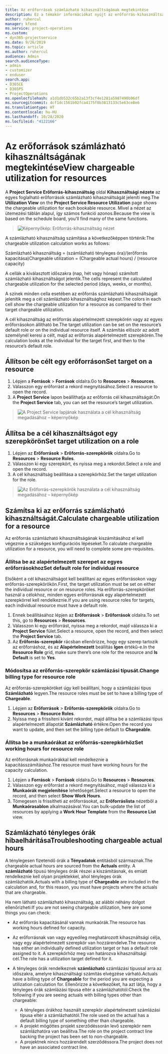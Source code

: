 ```yaml
---
title: Az erőforrások számlázható kihasználtságának megtekintése
description: Ez a témakör információkat nyújt az erőforrás-kihasználtsági nézetről.
author: ruhercul
manager: kfend
ms.service: project-operations
ms.custom:
- dyn365-projectservice
ms.date: 9/26/2019
ms.topic: article
ms.author: ruhercul
audience: Admin
search.audienceType:
- admin
- customizer
- enduser
search.app:
- D365CE
- D365PS
- ProjectOperations
ms.openlocfilehash: a1d1db532c65b2a13f3cf4e1281a5987490b96df
ms.sourcegitcommit: 4cf1dc1561b92fca4175f0b3813133c5e63ce8e6
ms.translationtype: HT
ms.contentlocale: hu-HU
ms.lasthandoff: 10/28/2020
ms.locfileid: "4122166"
---
```

# <a name="view-chargeable-utilization-for-resources"></a><span data-ttu-id="46c23-103">Az erőforrások számlázható kihasználtságának megtekintése</span><span class="sxs-lookup"><span data-stu-id="46c23-103">View chargeable utilization for resources</span></span>
 
<span data-ttu-id="46c23-104">A **Project Service Erőforrás-kihasználtság** oldal **Kihasználtsági nézete** az egyes foglalható erőforrások számlázható kihasználtságát jeleníti meg.</span><span class="sxs-lookup"><span data-stu-id="46c23-104">The **Utilization View** on the **Project Service Resource Utilization** page shows the chargeable utilization for each bookable resource.</span></span> <span data-ttu-id="46c23-105">Mivel a nézet az ütemezési táblán alapul, így számos funkció azonos.</span><span class="sxs-lookup"><span data-stu-id="46c23-105">Because the view is based on the schedule board, you’ll find many of the same functions.</span></span>

> ![Képernyőkép: Erőforrás-kihasználtság nézet](media/FAQ-utilization-1.png)
 

<span data-ttu-id="46c23-107">A számlázható kihasználtság számítása a következőképpen történik:</span><span class="sxs-lookup"><span data-stu-id="46c23-107">The chargeable utilization calculation works as follows:</span></span>

   <span data-ttu-id="46c23-108">Számlázható kihasználtság = (számlázható tényleges óra)/(erőforrás kapacitása)</span><span class="sxs-lookup"><span data-stu-id="46c23-108">Chargeable utilization = (Chargeable actual hours) / (resource capacity)</span></span>

<span data-ttu-id="46c23-109">A cellák a kiválasztott időszakra (nap, hét vagy hónap) számított számlázható kihasználtságot jelentik.</span><span class="sxs-lookup"><span data-stu-id="46c23-109">The cells represent the calculated chargeable utilization for the selected period (days, weeks, or months).</span></span>

<span data-ttu-id="46c23-110">A színek minden cella esetében az erőforrás számlázható kihasználtságát jelenítik meg a cél számlázható kihasználtsághoz képest.</span><span class="sxs-lookup"><span data-stu-id="46c23-110">The colors in each cell show the chargeable utilization for a resource as compared to their target chargeable utilization.</span></span> 

<span data-ttu-id="46c23-111">A cél kihasználtság az erőforrás alapértelmezett szerepkörén vagy az egyes erőforrásokon állítható be.</span><span class="sxs-lookup"><span data-stu-id="46c23-111">The target utilization can be set on the resource’s default role or on the individual resource itself.</span></span> <span data-ttu-id="46c23-112">A számítás először az adott személynél keresi a célt, majd az erőforrás alapértelmezett szerepkörén.</span><span class="sxs-lookup"><span data-stu-id="46c23-112">The calculation looks at the individual for the target first, and then to the resource’s default role.</span></span>

## <a name="set-target-on-a-resource"></a><span data-ttu-id="46c23-113">Állítson be célt egy erőforráson</span><span class="sxs-lookup"><span data-stu-id="46c23-113">Set target on a resource</span></span>

1. <span data-ttu-id="46c23-114">Lépjen a **Források** \> **Források** oldalra.</span><span class="sxs-lookup"><span data-stu-id="46c23-114">Go to **Resources** \> **Resources**.</span></span> 
2. <span data-ttu-id="46c23-115">Válasszon egy erőforrást a rekord megnyitásához.</span><span class="sxs-lookup"><span data-stu-id="46c23-115">Select a resource to open the record.</span></span> 
3. <span data-ttu-id="46c23-116">A **Project Service** lapon beállíthatja az erőforrás cél kihasználtságát.</span><span class="sxs-lookup"><span data-stu-id="46c23-116">On the **Project Service** tab, you can set the resource’s target utilization.</span></span>

> ![A Project Service lapjának használata a cél kihasználtság megadásához – képernyőkép](media/FAQ-utilization-2.png)
 
## <a name="set-target-utilization-on-a-role"></a><span data-ttu-id="46c23-118">Állítsa be a cél kihasználtságot egy szerepkörön</span><span class="sxs-lookup"><span data-stu-id="46c23-118">Set target utilization on a role</span></span>

1. <span data-ttu-id="46c23-119">Lépjen az **Erőforrások** \> **Erőforrás-szerepkörök** oldalra.</span><span class="sxs-lookup"><span data-stu-id="46c23-119">Go to **Resources** \> **Resource Roles**.</span></span> 
2. <span data-ttu-id="46c23-120">Válasszon ki egy szerepkört, és nyissa meg a rekordot.</span><span class="sxs-lookup"><span data-stu-id="46c23-120">Select a role and open the record.</span></span> 
3. <span data-ttu-id="46c23-121">A cél kihasználtság beállítása a szerepkörhöz.</span><span class="sxs-lookup"><span data-stu-id="46c23-121">Set the target utilization for the role.</span></span>

> ![Az Erőforrás-szerepkörök használata a cél kihasználtság megadásához – képernyőkép](media/FAQ-utilization-3.png)
 
## <a name="calculate-chargeable-utilization-for-a-resource"></a><span data-ttu-id="46c23-123">Számítsa ki az erőforrás számlázható kihasználtságát.</span><span class="sxs-lookup"><span data-stu-id="46c23-123">Calculate chargeable utilization for a resource</span></span>

<span data-ttu-id="46c23-124">Az erőforrás számlázható kihasználtságának kiszámításához el kell végeznie a szükséges konfigurációs lépéseket.</span><span class="sxs-lookup"><span data-stu-id="46c23-124">To calculate chargeable utilization for a resource, you will need to complete some pre-requisites.</span></span> 

### <a name="set-default-role-for-individual-resource"></a><span data-ttu-id="46c23-125">Állítsa be az alapértelmezett szerepet az egyes erőforrásokhoz</span><span class="sxs-lookup"><span data-stu-id="46c23-125">Set default role for individual resource</span></span>

<span data-ttu-id="46c23-126">Elsőként a cél kihasználtságot kell beállítani az egyes erőforrásokon vagy erőforrás-szerepkörökön.</span><span class="sxs-lookup"><span data-stu-id="46c23-126">First, the target utilization must be set on either the individual resource or on resource roles.</span></span> <span data-ttu-id="46c23-127">Ha erőforrás-szerepköröket használ a célokhoz, minden egyes erőforrásnak egy alapértelmezett szerepkörrel kell rendelkeznie.</span><span class="sxs-lookup"><span data-stu-id="46c23-127">If you are using resource roles for targets, each individual resource must have a default role.</span></span> 

1. <span data-ttu-id="46c23-128">Ennek beállításához lépjen az **Erőforrások** \> **Erőforrások** oldalra.</span><span class="sxs-lookup"><span data-stu-id="46c23-128">To set this, go to **Resources** \> **Resources**.</span></span> 
2. <span data-ttu-id="46c23-129">Válasszon ki egy erőforrást, nyissa meg a rekordot, majd válassza ki a **Project Service** fület.</span><span class="sxs-lookup"><span data-stu-id="46c23-129">Select a resource, open the record, and then select the **Project Service** tab.</span></span> 
3. <span data-ttu-id="46c23-130">Az **Erőforrás-szerepkör** rácsban ellenőrizze, hogy egy szerep tartozik az erőforráshoz, és az **Alapértelmezett** beállítás **Igen** értékű-e.</span><span class="sxs-lookup"><span data-stu-id="46c23-130">In the **Resource Role** grid, make sure there’s one role for the resource and **Is Default** is set to **Yes**.</span></span>
 
### <a name="change-billing-type-for-resource-role"></a><span data-ttu-id="46c23-131">Módosítsa az erőforrás-szerepkör számlázási típusát.</span><span class="sxs-lookup"><span data-stu-id="46c23-131">Change billing type for resource role</span></span>

<span data-ttu-id="46c23-132">Az erőforrás-szerepköröket úgy kell beállítani, hogy a számlázási típus **Számlázható** legyen.</span><span class="sxs-lookup"><span data-stu-id="46c23-132">The resource roles must be set to have a billing type of **Chargeable**.</span></span> 

1. <span data-ttu-id="46c23-133">Lépjen az **Erőforrások** \> **Erőforrás-szerepkörök** oldalra.</span><span class="sxs-lookup"><span data-stu-id="46c23-133">Go to **Resources** \> **Resource Roles**.</span></span> 
2. <span data-ttu-id="46c23-134">Nyissa meg a frissíteni kívánt rekordot, majd állítsa be a számlázási típus alapértelmezett állapotát **Számlázható** értékre.</span><span class="sxs-lookup"><span data-stu-id="46c23-134">Open the record you want to update, and then set the billing type default to **Chargeable**.</span></span>

### <a name="set-working-hours-for-resource-role"></a><span data-ttu-id="46c23-135">Állítsa be a munkaórákat az erőforrás-szerepkörhöz</span><span class="sxs-lookup"><span data-stu-id="46c23-135">Set working hours for resource role</span></span>
 
<span data-ttu-id="46c23-136">Az erőforrásnak munkaórákkal kell rendelkeznie a kapacitásszámításhoz.</span><span class="sxs-lookup"><span data-stu-id="46c23-136">The resource must have working hours for the capacity calculation.</span></span> 

1. <span data-ttu-id="46c23-137">Lépjen a **Források** \> **Források** oldalra.</span><span class="sxs-lookup"><span data-stu-id="46c23-137">Go to **Resources** \> **Resources**.</span></span> 
2. <span data-ttu-id="46c23-138">Válasszon egy erőforrást a rekord megnyitásához, majd válassza ki a **Munkaórák megjelenítése** lehetőséget.</span><span class="sxs-lookup"><span data-stu-id="46c23-138">Select a resource to open the record, and then select **Show Work Hours**.</span></span> 
3. <span data-ttu-id="46c23-139">Tömegesen is frissítheti az erőforrásokat, az **Erőforráslista** nézetből a **Munkaórasablon** alkalmazásával.</span><span class="sxs-lookup"><span data-stu-id="46c23-139">You can bulk-update the list of resources by applying a **Work Hour Template** from the **Resource List** view.</span></span>

## <a name="troubleshooting-chargeable-actual-hours"></a><span data-ttu-id="46c23-140">Számlázható tényleges órák hibaelhárítása</span><span class="sxs-lookup"><span data-stu-id="46c23-140">Troubleshooting chargeable actual hours</span></span>

<span data-ttu-id="46c23-141">A ténylegesen fizetendő órák a **Tényadatok** entitásból származnak.</span><span class="sxs-lookup"><span data-stu-id="46c23-141">The chargeable actual hours are sourced from the **Actuals** entity.</span></span> <span data-ttu-id="46c23-142">A **számlázható** típusú tényleges órák részei a kiszámításnak, és emiatt rendelkeznie kell olyan projektekkel, ahol tényleges órák számlázhatók.</span><span class="sxs-lookup"><span data-stu-id="46c23-142">Actuals with a billing type of **Chargeable** are included in the calculation and, for this reason, you must have projects where the actuals that are chargeable.</span></span>

<span data-ttu-id="46c23-143">Ha nem látható számlázható kihasználtság, az alábbi néhány dolgot ellenőrizheti:</span><span class="sxs-lookup"><span data-stu-id="46c23-143">If you are not seeing chargeable utilization, here are some things you can check:</span></span>

- <span data-ttu-id="46c23-144">Az erőforrás kapacitásánál vannak munkaórák.</span><span class="sxs-lookup"><span data-stu-id="46c23-144">The resource has working hours defined for capacity.</span></span>
- <span data-ttu-id="46c23-145">Az erőforrásnak van vagy egyedileg meghatározott kihasználtsági célja, vagy egy alapértelmezett szerepkör van hozzárendelve.</span><span class="sxs-lookup"><span data-stu-id="46c23-145">The resource has either an individually defined utilization target or has a default role assigned to it.</span></span> <span data-ttu-id="46c23-146">A szerepkörhöz meg van határozva kihasználtsági cél.</span><span class="sxs-lookup"><span data-stu-id="46c23-146">The role has a utilization target defined for it.</span></span>
- <span data-ttu-id="46c23-147">A tényleges órák rendelkeznek **számlázható** számlázási típussal arra az időszakra, amelyre kihasználtsági számítás elvégzése várható.</span><span class="sxs-lookup"><span data-stu-id="46c23-147">Actuals have a billing type of **Chargeable** for the period you are expecting a utilization calculation for.</span></span> <span data-ttu-id="46c23-148">Ellenőrizze a következőket, ha azt látja, hogy a tényleges órák számlázási típusa eltér a számlázhatótól:</span><span class="sxs-lookup"><span data-stu-id="46c23-148">Check the following if you are seeing actuals with billing types other than chargeable:</span></span>

  - <span data-ttu-id="46c23-149">A tényleges órákhoz használt szerepkör alapértelmezett számlázási típusa eltér a számlázhatótól.</span><span class="sxs-lookup"><span data-stu-id="46c23-149">The role used on the actual has a default billing type of something other than chargeable.</span></span>
  - <span data-ttu-id="46c23-150">A projekt mögöttes projekt szerződéssorán levő szerepkör nem számlázhatóra van beállítva.</span><span class="sxs-lookup"><span data-stu-id="46c23-150">The role on the project contract line backing the project has been set to non-chargeable.</span></span>
  - <span data-ttu-id="46c23-151">A projektnek nincs hozzárendelt szerződéssora.</span><span class="sxs-lookup"><span data-stu-id="46c23-151">The project does not have an associated contract line.</span></span>

